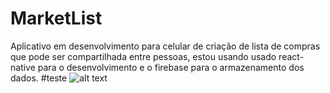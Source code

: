 # MarketList
Aplicativo em desenvolvimento para celular de criação de lista de compras que pode ser compartilhada entre pessoas, estou usando usado react-native para o desenvolvimento e o firebase para o armazenamento dos dados.
#teste
![alt text](https://photos.app.goo.gl/w5tm4oBsVrSWSqgn9)
